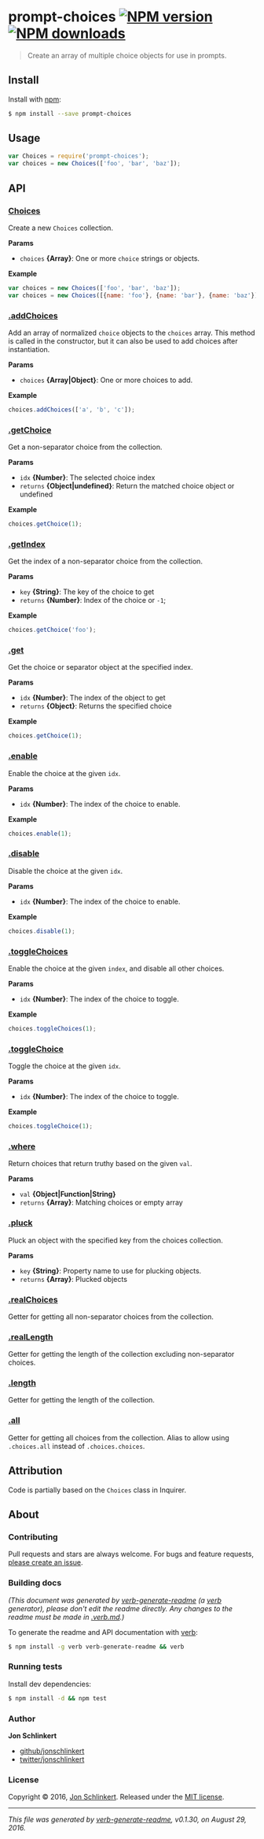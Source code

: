 # prompt-choices [![NPM version](https://img.shields.io/npm/v/prompt-choices.svg?style=flat)](https://www.npmjs.com/package/prompt-choices) [![NPM downloads](https://img.shields.io/npm/dm/prompt-choices.svg?style=flat)](https://npmjs.org/package/prompt-choices)

> Create an array of multiple choice objects for use in prompts.

## Install

Install with [npm](https://www.npmjs.com/):

```sh
$ npm install --save prompt-choices
```

## Usage

```js
var Choices = require('prompt-choices');
var choices = new Choices(['foo', 'bar', 'baz']);
```

## API

### [Choices](index.js#L19)

Create a new `Choices` collection.

**Params**

* `choices` **{Array}**: One or more `choice` strings or objects.

**Example**

```js
var choices = new Choices(['foo', 'bar', 'baz']);
var choices = new Choices([{name: 'foo'}, {name: 'bar'}, {name: 'baz'}]);
```

### [.addChoices](index.js#L39)

Add an array of normalized `choice` objects to the `choices` array. This method is called in the constructor, but it can also be used to add choices after instantiation.

**Params**

* `choices` **{Array|Object}**: One or more choices to add.

**Example**

```js
choices.addChoices(['a', 'b', 'c']);
```

### [.getChoice](index.js#L70)

Get a non-separator choice from the collection.

**Params**

* `idx` **{Number}**: The selected choice index
* `returns` **{Object|undefined}**: Return the matched choice object or undefined

**Example**

```js
choices.getChoice(1);
```

### [.getIndex](index.js#L90)

Get the index of a non-separator choice from the collection.

**Params**

* `key` **{String}**: The key of the choice to get
* `returns` **{Number}**: Index of the choice or `-1`;

**Example**

```js
choices.getChoice('foo');
```

### [.get](index.js#L111)

Get the choice or separator object at the specified index.

**Params**

* `idx` **{Number}**: The index of the object to get
* `returns` **{Object}**: Returns the specified choice

**Example**

```js
choices.getChoice(1);
```

### [.enable](index.js#L128)

Enable the choice at the given `idx`.

**Params**

* `idx` **{Number}**: The index of the choice to enable.

**Example**

```js
choices.enable(1);
```

### [.disable](index.js#L143)

Disable the choice at the given `idx`.

**Params**

* `idx` **{Number}**: The index of the choice to enable.

**Example**

```js
choices.disable(1);
```

### [.toggleChoices](index.js#L158)

Enable the choice at the given `index`, and disable all other choices.

**Params**

* `idx` **{Number}**: The index of the choice to toggle.

**Example**

```js
choices.toggleChoices(1);
```

### [.toggleChoice](index.js#L173)

Toggle the choice at the given `idx`.

**Params**

* `idx` **{Number}**: The index of the choice to toggle.

**Example**

```js
choices.toggleChoice(1);
```

### [.where](index.js#L187)

Return choices that return truthy based on the given `val`.

**Params**

* `val` **{Object|Function|String}**
* `returns` **{Array}**: Matching choices or empty array

### [.pluck](index.js#L217)

Pluck an object with the specified key from the choices collection.

**Params**

* `key` **{String}**: Property name to use for plucking objects.
* `returns` **{Array}**: Plucked objects

### [.realChoices](index.js#L256)

Getter for getting all non-separator choices from the collection.

### [.realLength](index.js#L279)

Getter for getting the length of the collection excluding non-separator choices.

### [.length](index.js#L294)

Getter for getting the length of the collection.

### [.all](index.js#L311)

Getter for getting all choices from the collection. Alias to allow using
`.choices.all` instead of `.choices.choices`.

## Attribution

Code is partially based on the `Choices` class in Inquirer.

## About

### Contributing

Pull requests and stars are always welcome. For bugs and feature requests, [please create an issue](../../issues/new).

### Building docs

_(This document was generated by [verb-generate-readme](https://github.com/verbose/verb-generate-readme) (a [verb](https://github.com/verbose/verb) generator), please don't edit the readme directly. Any changes to the readme must be made in [.verb.md](.verb.md).)_

To generate the readme and API documentation with [verb](https://github.com/verbose/verb):

```sh
$ npm install -g verb verb-generate-readme && verb
```

### Running tests

Install dev dependencies:

```sh
$ npm install -d && npm test
```

### Author

**Jon Schlinkert**

* [github/jonschlinkert](https://github.com/jonschlinkert)
* [twitter/jonschlinkert](http://twitter.com/jonschlinkert)

### License

Copyright © 2016, [Jon Schlinkert](https://github.com/jonschlinkert).
Released under the [MIT license](https://github.com/enquirer/prompt-choices/blob/master/LICENSE).

***

_This file was generated by [verb-generate-readme](https://github.com/verbose/verb-generate-readme), v0.1.30, on August 29, 2016._